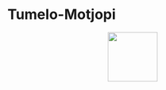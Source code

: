 # Tumelo-Motjopi
<div id="header" align="center">
 <img src="https://giphy.com/stickers/hacktiv8-coding-codingfromhome-fromhome-M9gbBd9nbDrOTu1Mqx" Width="100"/>
</div>
